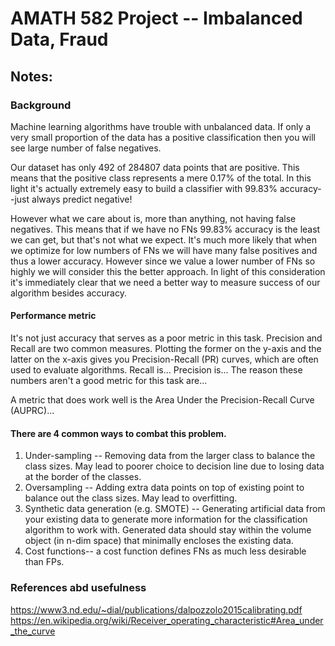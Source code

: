 # AMATH 582 Project -- Imbalanced Data, Fraud

## Notes:

### Background
Machine learning algorithms have trouble with unbalanced data. If only a very small proportion of the data has a positive classification then you will see large number of false negatives.

Our dataset has only 492 of 284807 data points that are positive. This means that the positive class represents a mere 0.17% of the total. In this light it's actually extremely easy to build a classifier with 99.83% accuracy--just always predict negative!

However what we care about is, more than anything, not having false negatives. This means that if we have no FNs 99.83% accuracy is the least we can get, but that's not what we expect. It's much more likely that when we optimize for low numbers of FNs we will have many false positives and thus a lower accuracy. However since we value a lower number of FNs so highly we will consider this the better approach. In light of this consideration it's immediately clear that we need a better way to measure success of our algorithm besides accuracy.

#### Performance metric

It's not just accuracy that serves as a poor metric in this task. Precision and Recall are two common measures. Plotting the former on the y-axis and the latter on the x-axis gives you Precision-Recall (PR) curves, which are often used to evaluate algorithms.
Recall is...
Precision is...
The reason these numbers aren't a good metric for this task are...

A metric that does work well is the Area Under the Precision-Recall Curve (AUPRC)...

#### There are 4 common ways to combat this problem.
1. Under-sampling -- Removing data from the larger class to balance the class sizes. May lead to poorer choice to decision line due to losing data at the border of the classes.
2. Oversampling -- Adding extra data points on top of existing point to balance out the class sizes. May lead to overfitting.
3. Synthetic data generation (e.g. SMOTE) -- Generating artificial data from your existing data to generate more information for the classification algorithm to work with. Generated data should stay within the volume object (in n-dim space) that minimally encloses the existing data.
4. Cost functions-- a cost function defines FNs as much less desirable than FPs.

### References abd usefulness
https://www3.nd.edu/~dial/publications/dalpozzolo2015calibrating.pdf
https://en.wikipedia.org/wiki/Receiver_operating_characteristic#Area_under_the_curve
